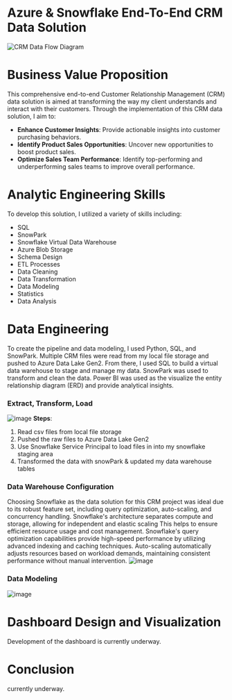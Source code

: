 # Azure & Snowflake End-To-End CRM Data Solution
![CRM Data Flow Diagram](https://github.com/ConatusForever/Python-Data-Projects/blob/main/Data%20Engineering/CRM/azure-data-warehouse-vs-snowflake.jpg?raw=true)

# Business Value Proposition
This comprehensive end-to-end Customer Relationship Management (CRM) data solution is aimed at transforming the way my client understands and interact with their customers.
Through the implementation of this CRM data solution, I aim to:
* **Enhance Customer Insights**: Provide actionable insights into customer purchasing behaviors.
* **Identify Product Sales Opportunities**: Uncover new opportunities to boost product sales.
* **Optimize Sales Team Performance**: Identify top-performing and underperforming sales teams to improve overall performance.

# Analytic Engineering Skills
To develop this solution, I utilized a variety of skills including:
* SQL
* SnowPark
* Snowflake Virtual Data Warehouse
* Azure Blob Storage
* Schema Design
* ETL Processes
* Data Cleaning
* Data Transformation
* Data Modeling
* Statistics
* Data Analysis

# Data Engineering
To create the pipeline and data modeling, I used Python, SQL, and SnowPark. Multiple CRM files were read from my local file storage and pushed to Azure Data Lake Gen2. From there, I used SQL to build a virtual data warehouse to stage and manage my data. SnowPark was used to transform and clean the data. Power BI was used as the visualize the entity relationship diagram (ERD) and provide analytical insights.

### Extract, Transform, Load
![image](https://github.com/ConatusForever/Python-Data-Projects/blob/main/Data%20Engineering/CRM/CRMDataFlowDiagram.png?raw=true)
**Steps**:
1. Read csv files from local file storage
2. Pushed the raw files to Azure Data Lake Gen2
3. Use Snowflake Service Principal to load files in into my snowflake staging area
4. Transformed the data with snowPark & updated my data warehouse tables

### Data Warehouse Configuration
Choosing Snowflake as the data solution for this CRM project was ideal due to its robust feature set, including query optimization, auto-scaling, and concurrency handling. Snowflake's architecture separates compute and storage, allowing for independent and elastic scaling This helps to ensure efficient resource usage and cost management. Snowflake's query optimization capabilities provide high-speed performance by utilizing advanced indexing and caching techniques. Auto-scaling automatically adjusts resources based on workload demands, maintaining consistent performance without manual intervention. 
![image](https://github.com/ConatusForever/Python-Data-Projects/blob/main/Data%20Engineering/CRM/CRMDB.png?raw=true)


### Data Modeling
![image](https://github.com/ConatusForever/Python-Data-Projects/blob/main/Data%20Engineering/CRM/CRMDataModel.png?raw=true)

# Dashboard Design and Visualization
Development of the dashboard is currently underway.

# Conclusion
currently underway.

